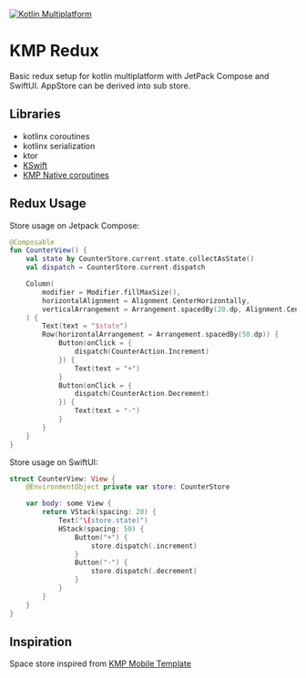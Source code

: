 [![Kotlin Multiplatform](https://img.shields.io/static/v1?logo=Kotlin&&logoColor=3c94cf&label=&message=Kotlin%20Multiplatform&color=555)](https://kotlinlang.org/docs/reference/multiplatform.html)

# KMP Redux

Basic redux setup for kotlin multiplatform with JetPack Compose and SwiftUI. AppStore can be derived into sub store.

## Libraries

- kotlinx coroutines
- kotlinx serialization
- ktor
- [KSwift](https://github.com/icerockdev/moko-kswift)
- [KMP Native coroutines](https://github.com/rickclephas/KMP-NativeCoroutines)

## Redux Usage

Store usage on Jetpack Compose:

```kotlin
@Composable
fun CounterView() {
    val state by CounterStore.current.state.collectAsState()
    val dispatch = CounterStore.current.dispatch

    Column(
        modifier = Modifier.fillMaxSize(),
        horizontalAlignment = Alignment.CenterHorizontally,
        verticalArrangement = Arrangement.spacedBy(20.dp, Alignment.CenterVertically)
    ) {
        Text(text = "$state")
        Row(horizontalArrangement = Arrangement.spacedBy(50.dp)) {
            Button(onClick = {
                dispatch(CounterAction.Increment)
            }) {
                Text(text = "+")
            }
            Button(onClick = {
                dispatch(CounterAction.Decrement)
            }) {
                Text(text = "-")
            }
        }
    }
}
```

Store usage on SwiftUI:

```swift
struct CounterView: View {
    @EnvironmentObject private var store: CounterStore

    var body: some View {
        return VStack(spacing: 20) {
            Text("\(store.state)")
            HStack(spacing: 50) {
                Button("+") {
                    store.dispatch(.increment)
                }
                Button("-") {
                    store.dispatch(.decrement)
                }
            }
        }
    }
}
```

## Inspiration

Space store inspired from [KMP Mobile Template](https://github.com/xorum-io/kmp_mobile_template)
